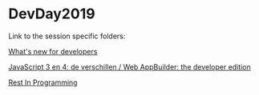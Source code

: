 # DevDay2019
Link to the session specific folders:

[What's new for developers](https://github.com/esrinederland/DevDay-2019/tree/master/New)

[JavaScript 3 en 4: de verschillen / Web AppBuilder: the developer edition](https://github.com/esrinederland/DevDay-2019/tree/master/JavaScript)

[Rest In Programming](https://github.com/esrinederland/DevDay-2019/tree/master/REST)